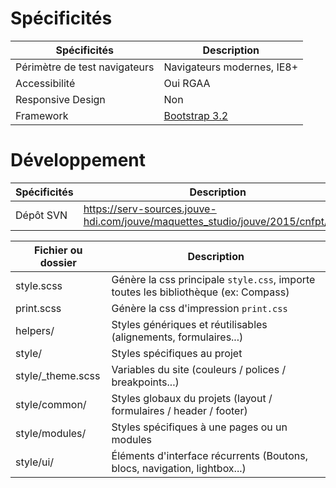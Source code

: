 
# Spécificités


Spécificités                  | Description
------------------------------|-------------------------------------------------------------
Périmètre de test navigateurs | Navigateurs modernes, IE8+
Accessibilité                 | Oui RGAA
Responsive Design             | Non
Framework                     | [Bootstrap 3.2](http://getbootstrap.com/css/)



# Développement

Spécificités                  | Description
------------------------------|-------------------------------------------------------------
Dépôt SVN                     | https://serv-sources.jouve-hdi.com/jouve/maquettes_studio/jouve/2015/cnfpt/trunk



Fichier ou dossier     | Description
-----------------------|------------
style.scss             | Génère la css principale `style.css`, importe toutes les bibliothèque (ex: Compass)
print.scss             | Génère la css d'impression `print.css`
helpers/               | Styles génériques et réutilisables (alignements, formulaires...)
style/                 | Styles spécifiques au projet
style/_theme.scss      | Variables du site (couleurs / polices / breakpoints...)
style/common/          | Styles globaux du projets (layout / formulaires / header / footer)
style/modules/         | Styles spécifiques à une pages ou un modules
style/ui/              | Éléments d'interface récurrents (Boutons, blocs, navigation, lightbox...)
